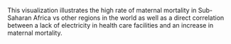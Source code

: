 This visualization illustrates the high rate of maternal mortality in Sub-Saharan Africa vs other regions in the world as well as a direct correlation between a lack of electricity in health care facilities and an increase in maternal mortality.  

